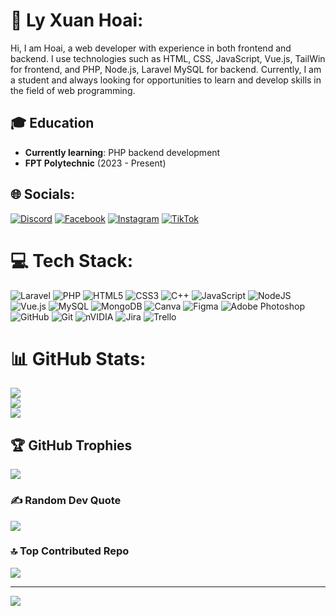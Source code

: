 # 💫 Ly Xuan Hoai:
Hi, I am Hoai, a web developer with experience in both frontend and backend. 
I use technologies such as HTML, CSS, JavaScript, Vue.js, TailWin for frontend, and PHP, Node.js, Laravel MySQL for backend.
Currently, I am a student and always looking for opportunities to learn and develop skills in the field of web programming.
## 🎓 Education
- **Currently learning**: PHP backend development
- **FPT Polytechnic** (2023 - Present)

## 🌐 Socials:
[![Discord](https://img.shields.io/badge/Discord-%237289DA.svg?logo=discord&logoColor=white)](https://discord.gg/https://discord.gg/gYQkxT3d) [![Facebook](https://img.shields.io/badge/Facebook-%231877F2.svg?logo=Facebook&logoColor=white)](https://facebook.com/hoaily19.vn) [![Instagram](https://img.shields.io/badge/Instagram-%23E4405F.svg?logo=Instagram&logoColor=white)](https://instagram.com/hoaily0602) [![TikTok](https://img.shields.io/badge/TikTok-%23000000.svg?logo=TikTok&logoColor=white)](https://tiktok.com/@hoaily_19) 

# 💻 Tech Stack:
![Laravel](https://img.shields.io/badge/laravel-%23FF2D20.svg?style=for-the-badge&logo=laravel&logoColor=white) ![PHP](https://img.shields.io/badge/php-%23777BB4.svg?style=for-the-badge&logo=php&logoColor=white) ![HTML5](https://img.shields.io/badge/html5-%23E34F26.svg?style=for-the-badge&logo=html5&logoColor=white) ![CSS3](https://img.shields.io/badge/css3-%231572B6.svg?style=for-the-badge&logo=css3&logoColor=white) ![C++](https://img.shields.io/badge/c++-%2300599C.svg?style=for-the-badge&logo=c%2B%2B&logoColor=white) ![JavaScript](https://img.shields.io/badge/javascript-%23323330.svg?style=for-the-badge&logo=javascript&logoColor=%23F7DF1E) ![NodeJS](https://img.shields.io/badge/node.js-6DA55F?style=for-the-badge&logo=node.js&logoColor=white) ![Vue.js](https://img.shields.io/badge/vue.js-%2335495e.svg?style=for-the-badge&logo=vuedotjs&logoColor=%234FC08D) ![MySQL](https://img.shields.io/badge/mysql-4479A1.svg?style=for-the-badge&logo=mysql&logoColor=white) ![MongoDB](https://img.shields.io/badge/MongoDB-%234ea94b.svg?style=for-the-badge&logo=mongodb&logoColor=white) ![Canva](https://img.shields.io/badge/Canva-%2300C4CC.svg?style=for-the-badge&logo=Canva&logoColor=white) ![Figma](https://img.shields.io/badge/figma-%23F24E1E.svg?style=for-the-badge&logo=figma&logoColor=white) ![Adobe Photoshop](https://img.shields.io/badge/adobe%20photoshop-%2331A8FF.svg?style=for-the-badge&logo=adobe%20photoshop&logoColor=white) ![GitHub](https://img.shields.io/badge/github-%23121011.svg?style=for-the-badge&logo=github&logoColor=white) ![Git](https://img.shields.io/badge/git-%23F05033.svg?style=for-the-badge&logo=git&logoColor=white) ![nVIDIA](https://img.shields.io/badge/nVIDIA-%2376B900.svg?style=for-the-badge&logo=nVIDIA&logoColor=white) ![Jira](https://img.shields.io/badge/jira-%230A0FFF.svg?style=for-the-badge&logo=jira&logoColor=white) ![Trello](https://img.shields.io/badge/Trello-%23026AA7.svg?style=for-the-badge&logo=Trello&logoColor=white)
# 📊 GitHub Stats:
![](https://github-readme-stats.vercel.app/api?username=hoaily19&theme=dark&hide_border=false&include_all_commits=false&count_private=false)<br/>
![](https://nirzak-streak-stats.vercel.app/?user=hoaily19&theme=dark&hide_border=false)<br/>
![](https://github-readme-stats.vercel.app/api/top-langs/?username=hoaily19&theme=dark&hide_border=false&include_all_commits=false&count_private=false&layout=compact)

## 🏆 GitHub Trophies
![](https://github-profile-trophy.vercel.app/?username=hoaily19&theme=radical&no-frame=false&no-bg=false&margin-w=4)

### ✍️ Random Dev Quote
![](https://quotes-github-readme.vercel.app/api?type=horizontal&theme=radical)

### 🔝 Top Contributed Repo
![](https://github-contributor-stats.vercel.app/api?username=hoaily19&limit=5&theme=dark&combine_all_yearly_contributions=true)

---
[![](https://visitcount.itsvg.in/api?id=hoaily19&icon=0&color=0)](https://visitcount.itsvg.in)

<!-- Proudly created with GPRM ( https://gprm.itsvg.in ) -->
